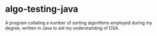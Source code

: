# algo-testing-java
A program collating a number of sorting algorithms employed during my degree, written in Java to aid my understanding of DSA. 
